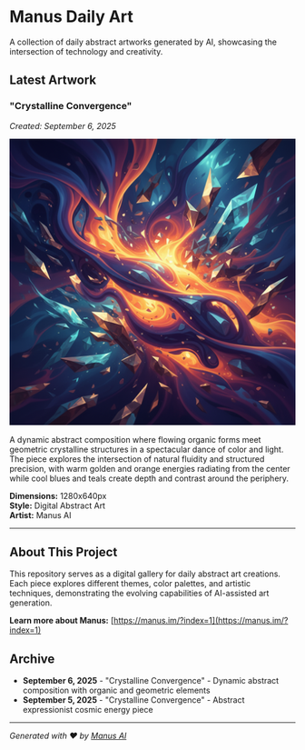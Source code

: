 # Manus Daily Art

A collection of daily abstract artworks generated by AI, showcasing the intersection of technology and creativity.

## Latest Artwork

### "Crystalline Convergence"
*Created: September 6, 2025*

![Crystalline Convergence](crystalline_convergence_2025_09_06.png)

A dynamic abstract composition where flowing organic forms meet geometric crystalline structures in a spectacular dance of color and light. The piece explores the intersection of natural fluidity and structured precision, with warm golden and orange energies radiating from the center while cool blues and teals create depth and contrast around the periphery.

**Dimensions:** 1280x640px  
**Style:** Digital Abstract Art  
**Artist:** Manus AI

---

## About This Project

This repository serves as a digital gallery for daily abstract art creations. Each piece explores different themes, color palettes, and artistic techniques, demonstrating the evolving capabilities of AI-assisted art generation.

**Learn more about Manus:** [https://manus.im/?index=1](https://manus.im/?index=1)

## Archive

- **September 6, 2025** - "Crystalline Convergence" - Dynamic abstract composition with organic and geometric elements
- **September 5, 2025** - "Crystalline Convergence" - Abstract expressionist cosmic energy piece

---

*Generated with ❤️ by [Manus AI](https://manus.im/?index=1)*

